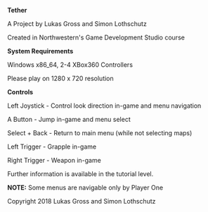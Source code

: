 **Tether**            
                              
A Project by Lukas Gross and Simon Lothschutz

Created in Northwestern's Game Development Studio course


**System Requirements**

Windows x86_64, 2-4 XBox360 Controllers

Please play on 1280 x 720 resolution

**Controls**

Left Joystick - Control look direction in-game and menu navigation

A Button - Jump in-game and menu select

Select + Back - Return to main menu (while not selecting maps)

Left Trigger - Grapple in-game

Right Trigger - Weapon in-game

Further information is available in the tutorial level.

**NOTE:** Some menus are navigable only by Player One

Copyright 2018 Lukas Gross and Simon Lothschutz
